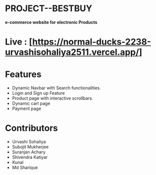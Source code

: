 # PROJECT--BESTBUY
#### e-commerce website for electronic Products

# Live : [https://normal-ducks-2238-urvashisohaliya2511.vercel.app/]

# Features 
- Dynamic Navbar with Search functionalities.
- Login and Sign up Feature
- Product page with interactive scrollbars.
- Dynamic cart page 
- Payment page

# Contributors
- Urvashi Sohaliya
- Subojit Mukherjee
- Suranjan Achary
- Shivendra Katiyar
- Kunal
- Md Sharique
